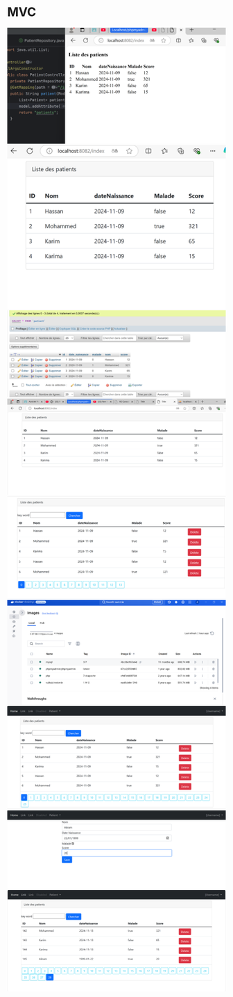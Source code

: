 <h1> MVC </h1>
<img src="Captures/im1.png">
<img src="Captures/im2.png">
<img src="Captures/im3.png">
<img src="Captures/im4.png">
<img src="Captures/im5.png">
<img src="Captures/im6.png">
<img src="Captures/im7.png">
<img src="Captures/im8.png">
<img src="Captures/im9.png">
